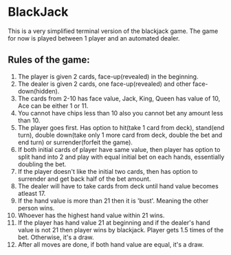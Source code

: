 # BlackJack
This is a very simplified terminal version of the blackjack game. The game for now is played between 1 player and an automated dealer.



## Rules of the game:
1. The player is given 2 cards, face-up(revealed) in the beginning.
2. The dealer is given 2 cards, one face-up(revealed) and other face-down(hidden).
3. The cards from 2-10 has face value, Jack, King, Queen has value of 10, Ace can be either 1 or 11.
4. You cannot have chips less than 10 also you cannot bet any amount less than 10.
5. The player goes first. Has option to hit(take 1 card from deck), stand(end turn), double down(take only 1 more card 
   from deck, double the bet and end turn) or surrender(forfeit the game).
6. If both initial cards of player have same value, then player has option to split hand into 2 and play with equal initial
   bet on each hands, essentially doubling the bet.
7. If the player doesn't like the initial two cards, then has option to surrender and get back half of the bet amount.
8. The dealer will have to take cards from deck until hand value becomes atleast 17.
9. If the hand value is more than 21 then it is 'bust'. Meaning the other person wins.
10. Whoever has the highest hand value within 21 wins.
11. If the player has hand value 21 at beginning and if the dealer's hand value is not 21 then player wins by blackjack.
    Player gets 1.5 times of the bet. Otherwise, it's a draw.
12. After all moves are done, if both hand value are equal, it's a draw.
